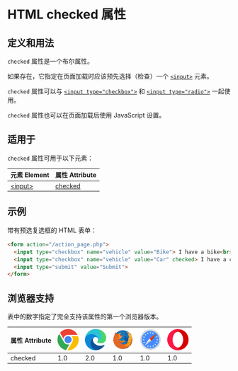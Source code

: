 HTML checked 属性
===

## 定义和用法

`checked` 属性是一个布尔属性。

如果存在，它指定在页面加载时应该预先选择（检查）一个 [`<input>`](../tags/input.md) 元素。

`checked` 属性可以与 [`<input type="checkbox">`](../tags/input_type_checkbox.md) 和 [`<input type="radio">`](../tags/input_type_radio.md) 一起使用。

`checked` 属性也可以在页面加载后使用 JavaScript 设置。

## 适用于

`checked` 属性可用于以下元素：

| 元素 Element | 属性 Attribute |
| ----- | ----- |
| [\<input>](../tags/input.md) | [checked](../tags/input_checked.md) |

## 示例

带有预选复选框的 HTML 表单：

```html idoc:preview:iframe
<form action="/action_page.php">
  <input type="checkbox" name="vehicle" value="Bike"> I have a bike<br>
  <input type="checkbox" name="vehicle" value="Car" checked> I have a car<br>
  <input type="submit" value="Submit">
</form>
```

## 浏览器支持

表中的数字指定了完全支持该属性的第一个浏览器版本。

| 属性 Attribute | ![chrome][1] | ![edge][2] | ![firefox][3] | ![safari][4] | ![opera][5] |
| ------- | --- | --- | --- | --- | --- |
| checked   | 1.0 | 2.0 | 1.0 | 1.0 | 1.0 |



[1]: ../assets/chrome.svg
[2]: ../assets/edge.svg
[3]: ../assets/firefox.svg
[4]: ../assets/safari.svg
[5]: ../assets/opera.svg